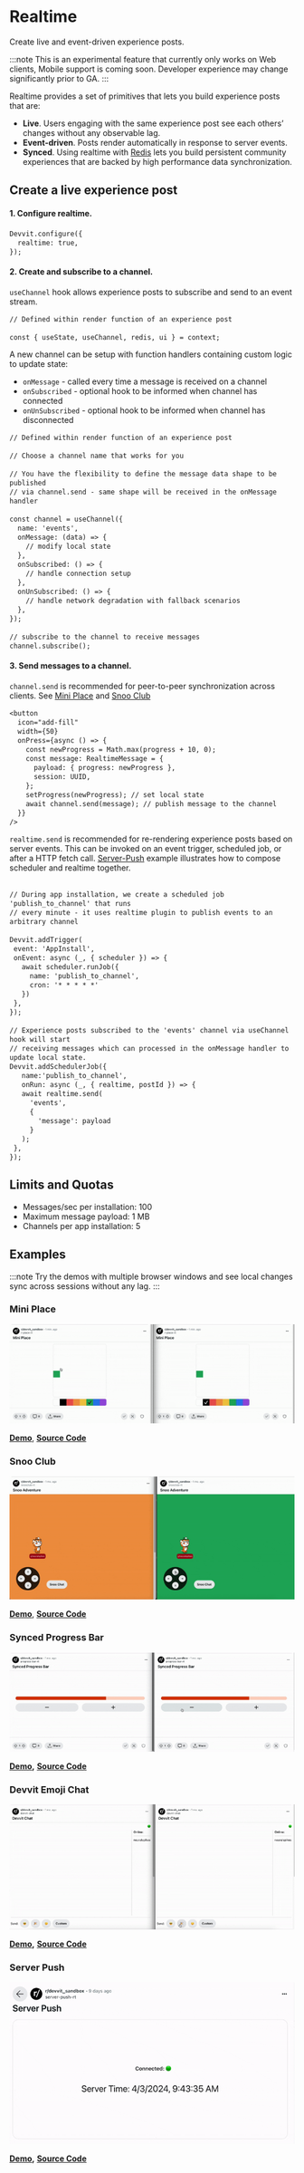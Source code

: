 # Realtime

Create live and event-driven experience posts.

:::note
This is an experimental feature that currently only works on Web clients, Mobile support is coming soon. Developer experience may change significantly prior to GA.
:::

Realtime provides a set of primitives that lets you build experience posts that are:

- **Live**. Users engaging with the same experience post see each others’ changes without any observable lag.
- **Event-driven**. Posts render automatically in response to server events.
- **Synced**. Using realtime with [Redis](/docs/capabilities/redis.md) lets you build persistent community experiences that are backed by high performance data synchronization.

## Create a live experience post

#### 1. Configure realtime.

```tsx
Devvit.configure({
  realtime: true,
});
```

#### 2. Create and subscribe to a channel.

`useChannel` hook allows experience posts to subscribe and send to an event stream.

```tsx
// Defined within render function of an experience post

const { useState, useChannel, redis, ui } = context;
```

A new channel can be setup with function handlers containing custom logic to update state:

- `onMessage` - called every time a message is received on a channel
- `onSubscribed` - optional hook to be informed when channel has connected
- `onUnSubscribed` - optional hook to be informed when channel has disconnected

```tsx
// Defined within render function of an experience post

// Choose a channel name that works for you

// You have the flexibility to define the message data shape to be published
// via channel.send - same shape will be received in the onMessage handler

const channel = useChannel({
  name: 'events',
  onMessage: (data) => {
    // modify local state
  },
  onSubscribed: () => {
    // handle connection setup
  },
  onUnSubscribed: () => {
    // handle network degradation with fallback scenarios
  },
});

// subscribe to the channel to receive messages
channel.subscribe();
```

#### 3. Send messages to a channel.

`channel.send` is recommended for peer-to-peer synchronization across clients. See [Mini Place](#mini-place) and [Snoo Club](#snoo-club)

```tsx
<button
  icon="add-fill"
  width={50}
  onPress={async () => {
    const newProgress = Math.max(progress + 10, 0);
    const message: RealtimeMessage = {
      payload: { progress: newProgress },
      session: UUID,
    };
    setProgress(newProgress); // set local state
    await channel.send(message); // publish message to the channel
  }}
/>
```

`realtime.send` is recommended for re-rendering experience posts based on server events. This can be invoked on an event trigger, scheduled job, or after a HTTP fetch call. [Server-Push](#server-push) example illustrates how to compose scheduler and realtime together.

```tsx

// During app installation, we create a scheduled job 'publish_to_channel' that runs
// every minute - it uses realtime plugin to publish events to an arbitrary channel

Devvit.addTrigger(
 event: 'AppInstall',
 onEvent: async (_, { scheduler }) => {
   await scheduler.runJob({
     name: 'publish_to_channel',
     cron: '* * * * *'
   })
 },
});

// Experience posts subscribed to the 'events' channel via useChannel hook will start
// receiving messages which can processed in the onMessage handler to update local state.
Devvit.addSchedulerJob({
   name:'publish_to_channel',
   onRun: async (_, { realtime, postId }) => {
   await realtime.send(
     'events',
     {
       'message': payload
     }
   );
 },
});
```

## Limits and Quotas

- Messages/sec per installation: 100
- Maximum message payload: 1 MB
- Channels per app installation: 5

## Examples

:::note
Try the demos with multiple browser windows and see local changes sync across sessions without any lag.
:::

### Mini Place

![mini_place_high](../assets/realtime/mini_place_high.gif)

**[Demo](https://sh.reddit.com/r/devvit_sandbox/comments/1bumd7e/mini_place/)**,
**[Source Code](https://github.com/reddit/devvit/tree/main/packages/apps/mini-place)**

### Snoo Club

![snoo_club](../assets/realtime/snoo_club.gif)

**[Demo](https://sh.reddit.com/r/devvit_sandbox/comments/1bunpzv/interactive_snooclub/)**,
**[Source Code](https://github.com/reddit/devvit/tree/main/packages/apps/snooclub)**

### Synced Progress Bar

![synced_progress_bar](../assets/realtime/synced_progress_bar.gif)

**[Demo](https://sh.reddit.com/r/devvit_sandbox/comments/1b3ccp9/synced_progress_bar/),**
**[Source Code](https://github.com/reddit/devvit/tree/main/packages/apps/synced-progress-bar)**

### Devvit Emoji Chat

![devvit_emoji_chat](../assets/realtime/devvit_emoji_chat.gif)

**[Demo](https://sh.reddit.com/r/devvit_sandbox/comments/1b15qqp/devvit_chat/),**
**[Source Code](https://github.com/reddit/devvit/tree/main/packages/apps/devvit-emoji-chat)**

### Server Push

![server_push](../assets/realtime/server_push.gif)

**[Demo](https://sh.reddit.com/r/devvit_sandbox/comments/1bnnc60/server_push/),**
**[Source Code](https://github.com/reddit/devvit/tree/main/packages/apps/server-push)**
